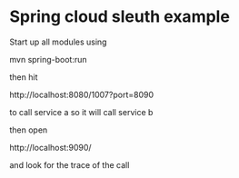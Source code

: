 # Spring cloud sleuth example

Start up all modules using 

   mvn spring-boot:run
   
then hit

http://localhost:8080/1007?port=8090

to call service a so it will call service b

then open 

http://localhost:9090/

and look for the trace of the call
